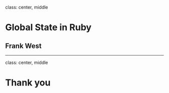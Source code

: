 class: center, middle

# Global State in Ruby

## Frank West

---
class: center, middle

# Thank you

